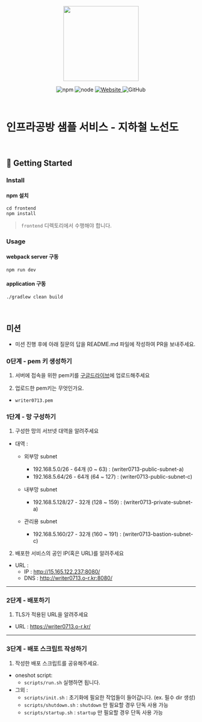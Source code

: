 <p align="center">
    <img width="200px;" src="https://raw.githubusercontent.com/woowacourse/atdd-subway-admin-frontend/master/images/main_logo.png"/>
</p>
<p align="center">
  <img alt="npm" src="https://img.shields.io/badge/npm-%3E%3D%205.5.0-blue">
  <img alt="node" src="https://img.shields.io/badge/node-%3E%3D%209.3.0-blue">
  <a href="https://edu.nextstep.camp/c/R89PYi5H" alt="nextstep atdd">
    <img alt="Website" src="https://img.shields.io/website?url=https%3A%2F%2Fedu.nextstep.camp%2Fc%2FR89PYi5H">
  </a>
  <img alt="GitHub" src="https://img.shields.io/github/license/next-step/atdd-subway-service">
</p>

<br>

# 인프라공방 샘플 서비스 - 지하철 노선도

<br>

## 🚀 Getting Started

### Install

#### npm 설치

```
cd frontend
npm install
```

> `frontend` 디렉토리에서 수행해야 합니다.

### Usage

#### webpack server 구동

```
npm run dev
```

#### application 구동

```
./gradlew clean build
```

<br>

## 미션

- 미션 진행 후에 아래 질문의 답을 README.md 파일에 작성하여 PR을 보내주세요.

### 0단계 - pem 키 생성하기

1. 서버에 접속을 위한 pem키를 [구글드라이브](https://drive.google.com/drive/folders/1dZiCUwNeH1LMglp8dyTqqsL1b2yBnzd1?usp=sharing)에 업로드해주세요

2. 업로드한 pem키는 무엇인가요.

- `writer0713.pem`

### 1단계 - 망 구성하기

1. 구성한 망의 서브넷 대역을 알려주세요

- 대역 :

  - 외부망 subnet

    - 192.168.5.0/26 - 64개 (0 ~ 63) : (writer0713-public-subnet-a)
    - 192.168.5.64/26 - 64개 (64 ~ 127) : (writer0713-public-subnet-c)

  - 내부망 subnet

    - 192.168.5.128/27 - 32개 (128 ~ 159) : (writer0713-private-subnet-a)

  - 관리용 subnet
    - 192.168.5.160/27 - 32개 (160 ~ 191) : (writer0713-bastion-subnet-c)

2. 배포한 서비스의 공인 IP(혹은 URL)를 알려주세요

- URL :
  - IP : http://15.165.122.237:8080/
  - DNS : http://writer0713.o-r.kr:8080/

---

### 2단계 - 배포하기

1. TLS가 적용된 URL을 알려주세요

- URL : https://writer0713.o-r.kr/

---

### 3단계 - 배포 스크립트 작성하기

1. 작성한 배포 스크립트를 공유해주세요.

- oneshot script:
  - `scripts/run.sh` 실행하면 됩니다.
- 그외 :
  - `scripts/init.sh` : 초기화에 필요한 작업들이 들어갑니다. (ex. 필수 dir 생성)
  - `scripts/shutdown.sh` : `shutdown` 만 필요할 경우 단독 사용 가능
  - `scripts/startup.sh` : `startup` 만 필요할 경우 단독 사용 가능
